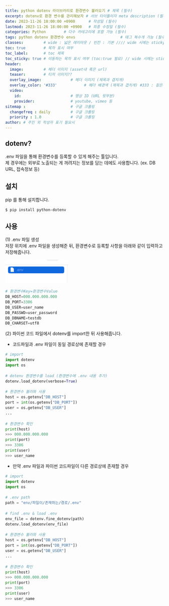 ```yaml
---
title: python dotenv 라이브러리로 환경변수 불러오기 # 제목 (필수)
excerpt: dotenv로 환경 변수를 관리해보자 # 서브 타이틀이자 meta description (필수)
date: 2023-11-26 18:00:00 +0900      # 작성일 (필수)
lastmod: 2023-11-26 18:00:00 +0900   # 최종 수정일 (필수)
categories: Python        # 다수 카테고리에 포함 가능 (필수)
tags: python dotenv 환경변수 envs                    # 태그 복수개 가능 (필수)
classes:         # wide : 넓은 레이아웃 / 빈칸 : 기본 //// wide 시에는 sticky toc 불가
toc: true        # 목차 표시 여부
toc_label:       # toc 제목
toc_sticky: true # 이동하는 목차 표시 여부 (toc:true 필요) // wide 시에는 sticky toc 불가
header: 
  image:         # 헤더 이미지 (asset내 혹은 url)
  teaser:        # 티저 이미지??
  overlay_image:             # 헤더 이미지 (제목과 겹치게)
  overlay_color: '#333'            # 헤더 배경색 (제목과 겹치게) #333 : 짙은 회색 (필수)
  video:
    id:                      # 영상 ID (URL 뒷부분)
    provider:                # youtube, vimeo 등
sitemap :                    # 구글 크롤링
  changefreq : daily         # 구글 크롤링
  priority : 1.0             # 구글 크롤링
author: # 주인 외 작성자 표기 필요시
---
```

<!--postNo: 20231126_001-->


## dotenv?

.env 파일을 통해 환경변수를 등록할 수 있게 해주는 툴입니다.  
제 경우에는 외부로 노출되는 게 꺼려지는 정보를 담는 데에도 사용합니다. (ex. DB URL, 접속정보 등)  

## 설치

pip 를 통해 설치합니다.

```terminal
$ pip install python-dotenv
```

## 사용

(1) .env 파일 생성  
저장 위치에 .env 파일을 생성해준 뒤, 환경변수로 등록할 사항을 아래와 같이 입력하고 저장해줍니다.  

<img src="/assets/images/20231126_001_001.png" width="200px">

```python
# 환경변수Key=환경변수Value
DB_HOST=000.000.000.000
DB_PORT=3306
DB_USER=user_name
DB_PASSWD=user_password
DB_DBNAME=testdb
DB_CHARSET=utf8

```

(2) 파이썬 코드 파일에서 dotenv를 import한 뒤 사용해줍니다.  

- 코드파일과 .env 파일이 동일 경로상에 존재할 경우

```python
# import
import dotenv
import os

# dotenv 환경변수를 load (환경변수에 .env 내용 추가)
dotenv.load_dotenv(verbose=True)

# 환경변수 불러와 사용
host = os.getenv["DB_HOST"]
port = int(os.getenv["DB_PORT"])
user = os.getenv["DB_USER"]
...

# 환경변수 확인
print(host)
>>> 000.000.000.000
print(port)
>>> 3306
print(user)
>>> user_name

```

- 만약 .env 파일과 파이썬 코드파일이 다른 경로상에 존재할 경우

```python
# import
import dotenv
import os

# .env path
path = "env/파일이/존재하는/경로/.env"

# find .env & load .env
env_file = dotenv.fine_dotenv(path)
dotenv.load_dotenv(env_file)

# 환경변수 불러와 사용
host = os.getenv["DB_HOST"]
port = int(os.getenv["DB_PORT"])
user = os.getenv["DB_USER"]
...

# 환경변수 확인
print(host)
>>> 000.000.000.000
print(port)
>>> 3306
print(user)
>>> user_name
```
